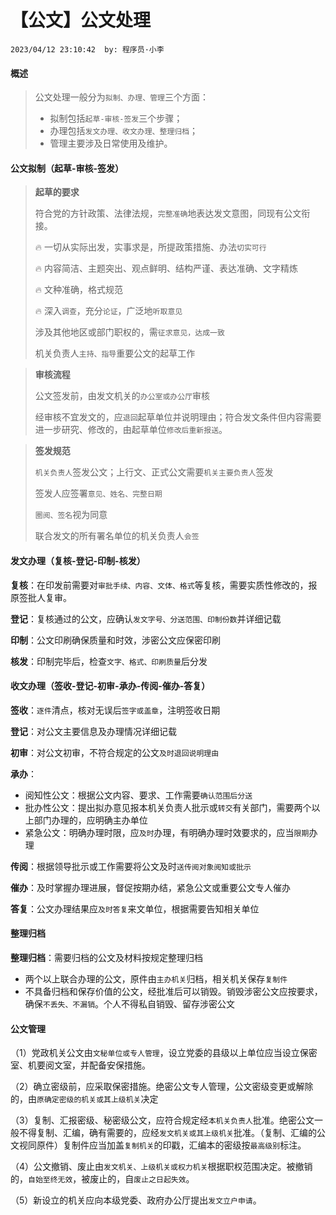 # 【公文】公文处理

`2023/04/12 23:10:42  by: 程序员·小李`

#### 概述

> 公文处理一般分为`拟制、办理、管理`三个方面：
> * 拟制包括`起草-审核-签发`三个步骤；
> * 办理包括`发文办理、收文办理、整理归档`；
> * 管理主要涉及日常使用及维护。


#### 公文拟制（起草-审核-签发）

> **起草的要求**
> 
> 符合党的方针政策、法律法规，`完整准确`地表达发文意图，同现有公文衔接。
> 
> 🔥 一切从实际出发，实事求是，所提政策措施、办法`切实可行`
> 
> 🔥 内容简洁、主题突出、观点鲜明、结构严谨、表达准确、文字精炼
> 
> 🔥 文种准确，格式规范
> 
> 🔥 深入`调查`，充分`论证`，广泛地`听取意见`
> 
> 涉及其他地区或部门职权的，需`征求意见，达成一致`
> 
> 机关负责人`主持、指导`重要公文的起草工作


> **审核流程**
> 
> 公文签发前，由发文机关的`办公室或办公厅`审核
> 
> 经审核不宜发文的，应`退回`起草单位并说明理由；符合发文条件但内容需要进一步研究、修改的，由起草单位`修改后重新报送`。


> **签发规范**
> 
> `机关负责人`签发公文；上行文、正式公文需要`机关主要负责人`签发
> 
> 签发人应签署`意见、姓名、完整日期`
> 
> `圈阅、签名`视为同意
> 
> 联合发文的所有署名单位的机关负责人`会签`


#### 发文办理（复核-登记-印制-核发）

**复核**：在印发前需要对`审批手续、内容、文体、格式`等复核，需要实质性修改的，报原签批人复审。

**登记**：复核通过的公文，应确认`发文字号、分送范围、印制份数`并详细记载

**印制**：公文印刷确保质量和时效，涉密公文应保密印刷

**核发**：印制完毕后，检查`文字、格式、印刷质量`后分发


#### 收文办理（签收-登记-初审-承办-传阅-催办-答复）

**签收**：`逐件`清点，核对无误后`签字或盖章`，注明签收日期

**登记**：对公文主要信息及办理情况详细记载

**初审**：对公文初审，不符合规定的公文`及时退回说明理由`

**承办**：
* 阅知性公文：根据公文内容、要求、工作需要`确认范围后分送`
* 批办性公文：提出拟办意见报本机关负责人批示或`转交`有关部门，需要两个以上部门办理的，应明确主办单位
* 紧急公文：明确办理时限，应`及时`办理，有明确办理时效要求的，应当`限期`办理

**传阅**：根据领导批示或工作需要将公文及时`送传阅对象阅知或批示`

**催办**：及时掌握办理进展，督促按期办结，紧急公文或重要公文专人催办

**答复**：公文办理结果应`及时答复`来文单位，根据需要告知相关单位


#### 整理归档

**整理归档**：需要归档的公文及材料按规定整理归档
* 两个以上联合办理的公文，原件由`主办机关`归档，相关机关保存`复制件`
* 不具备归档和保存价值的公文，经批准后可以销毁。销毁涉密公文应按要求，确保`不丢失、不漏销`。个人不得私自销毁、留存涉密公文


#### 公文管理

（1）党政机关公文由`文秘单位或专人管理`，设立党委的县级以上单位应当设立保密室、机要阅文室，并配备安保措施。

（2）确立密级前，应采取保密措施。绝密公文专人管理，公文密级变更或解除的，由`原确定密级的机关或其上级机关`决定

（3）复制、汇报密级、秘密级公文，应符合规定经`本机关负责人`批准。绝密公文一般不得复制、汇编，确有需要的，应经`发文机关或其上级机关`批准。（复制、汇编的公文视同原件）复制件应当加盖`复制机关`的印戳，汇编本的密级按`最高级别`标注。

（4）公文撤销、废止由`发文机关、上级机关或权力机关`根据职权范围决定。被撤销的，`自始至终无效`，被废止的，自`废止之日起失效`。

（5）新设立的机关应向本级党委、政府办公厅提出`发文立户申请`。
